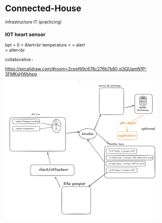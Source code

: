 # Connected-House
infrastructure IT (practicing)




### IOT heart sensor

bpt = 0 = Alert<br
temperature < = alert<br
temperature > = alter<br

collaborative : <br>

https://excalidraw.com/#room=2ceef69c678c276b7b80,xi3QUamN1P-3FMKsHWbhpg

![not loaded](./imgs/first.png)

<!--end-->

